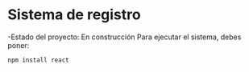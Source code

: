 <h1>Sistema de registro</h1>

-Estado del proyecto: En construcción
Para ejecutar el sistema, debes poner:

```npm install react```
